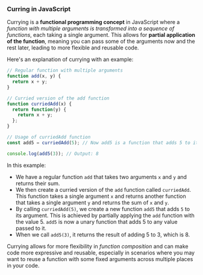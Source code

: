 ### Curring in JavaScript

Currying is a **functional programming concept** in JavaScript where a *function with multiple arguments is transformed into a sequence of functions*, each taking a single argument. This allows for **partial application of the function**, meaning you can pass some of the arguments now and the rest later, leading to more flexible and reusable code.

Here's an explanation of currying with an example:

```javascript
// Regular function with multiple arguments
function add(x, y) {
  return x + y;
}

// Curried version of the add function
function curriedAdd(x) {
  return function(y) {
    return x + y;
  };
}

// Usage of curriedAdd function
const add5 = curriedAdd(5); // Now add5 is a function that adds 5 to its argument

console.log(add5(3)); // Output: 8
```

In this example:

* We have a regular function `add` that takes two arguments `x` and `y` and returns their sum.
* We then create a curried version of the `add` function called `curriedAdd`. This function takes a single argument `x` and returns another function that takes a single argument `y` and returns the sum of `x` and `y`.
* By calling `curriedAdd(5)`, we create a new function `add5` that adds `5` to its argument. This is achieved by partially applying the `add` function with the value 5. `add5` is now a unary function that adds 5 to any value passed to it.
* When we call `add5(3)`, it returns the result of adding 5 to 3, which is 8.

Currying allows for more flexibility in *function composition* and can make code more expressive and reusable, especially in scenarios where you may want to reuse a function with some fixed arguments across multiple places in your code.